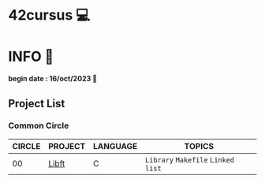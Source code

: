 # 42cursus 💻

# INFO 👷

**begin date : 16/oct/2023 🎉**

## Project List

### Common Circle

| CIRCLE | PROJECT                                                                         | LANGUAGE    | TOPICS                                                                                        |
| ------ | ------------------------------------------------------------------------------- | ----------- | -----------------------------------------------------------------------------------------------
| 00     | [Libft](./00_Libft)                                                             | C           | `Library` `Makefile` `Linked list`                                                            |
